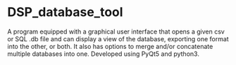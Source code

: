 # DSP_database_tool
 
A program equipped with a graphical user interface that opens a given csv or SQL .db file and can display a view of the database, exporting one format into the other, or both. It also has options to merge and/or concatenate multiple databases into one. Developed using PyQt5 and python3.
